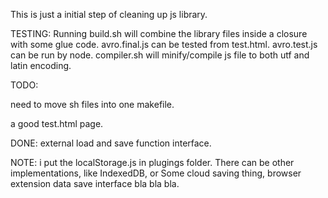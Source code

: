 This is just a initial step of cleaning up js library.

TESTING:
Running build.sh will combine the library files inside a closure with some glue code. avro.final.js can be tested from test.html. avro.test.js can be run by node.
compiler.sh will minify/compile js file to both utf and latin encoding.

TODO:

need to move sh files into one makefile.

a good test.html page.


DONE:
external load and save function interface.


NOTE:
i put the localStorage.js in plugings folder. There can be other implementations, like IndexedDB, or Some cloud saving thing, browser extension data save interface bla bla bla.



